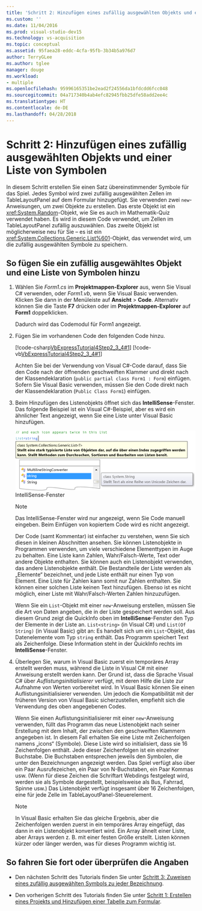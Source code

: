 ```yaml
---
title: 'Schritt 2: Hinzufügen eines zufällig ausgewählten Objekts und einer Liste von Symbolen'
ms.custom: ''
ms.date: 11/04/2016
ms.prod: visual-studio-dev15
ms.technology: vs-acquisition
ms.topic: conceptual
ms.assetid: 95faea28-eddc-4cfa-95fb-3b34b5a976d7
author: TerryGLee
ms.author: tglee
manager: douge
ms.workload:
- multiple
ms.openlocfilehash: 95996165351be2ead2f24556da1bfdcdd6fcc048
ms.sourcegitcommit: 04a717340b4ab4efc82945fbb25dfe58add2ee4c
ms.translationtype: HT
ms.contentlocale: de-DE
ms.lasthandoff: 04/28/2018
---
```

# <a name="step-2-add-a-random-object-and-a-list-of-icons"></a>Schritt 2: Hinzufügen eines zufällig ausgewählten Objekts und einer Liste von Symbolen
In diesem Schritt erstellen Sie einen Satz übereinstimmender Symbole für das Spiel. Jedes Symbol wird zwei zufällig ausgewählten Zellen im TableLayoutPanel auf dem Formular hinzugefügt. Sie verwenden zwei `new`-Anweisungen, um zwei Objekte zu erstellen. Das erste Objekt ist ein <xref:System.Random>-Objekt, wie Sie es auch im Mathematik-Quiz verwendet haben. Es wird in diesem Code verwendet, um Zellen im TableLayoutPanel zufällig auszuwählen. Das zweite Objekt ist möglicherweise neu für Sie – es ist ein <xref:System.Collections.Generic.List%601>-Objekt, das verwendet wird, um die zufällig ausgewählten Symbole zu speichern.

## <a name="to-add-a-random-object-and-a-list-of-icons"></a>So fügen Sie ein zufällig ausgewähltes Objekt und eine Liste von Symbolen hinzu

1.  Wählen Sie *Form1.cs* im **Projektmappen-Explorer** aus, wenn Sie Visual C# verwenden, oder *Form1.vb*, wenn Sie Visual Basic verwenden. Klicken Sie dann in der Menüleiste auf **Ansicht** > **Code**. Alternativ können Sie die Taste **F7** drücken oder im **Projektmappen-Explorer** auf **Form1** doppelklicken.

     Dadurch wird das Codemodul für Form1 angezeigt.

2.  Fügen Sie im vorhandenen Code den folgenden Code hinzu.

     [!code-csharp[VbExpressTutorial4Step2_3_4#1](../ide/codesnippet/CSharp/step-2-add-a-random-object-and-a-list-of-icons_1.cs)]
     [!code-vb[VbExpressTutorial4Step2_3_4#1](../ide/codesnippet/VisualBasic/step-2-add-a-random-object-and-a-list-of-icons_1.vb)]

     Achten Sie bei der Verwendung von Visual C#-Code darauf, dass Sie den Code nach der öffnenden geschweiften Klammer und direkt nach der Klassendeklaration (`public partial class Form1 : Form`) einfügen. Sofern Sie Visual Basic verwenden, müssen Sie den Code direkt nach der Klassendeklaration (`Public Class Form1`) einfügen.

3.  Beim Hinzufügen des Listenobjekts öffnet sich das **IntelliSense**-Fenster. Das folgende Beispiel ist ein Visual C#-Beispiel, aber es wird ein ähnlicher Text angezeigt, wenn Sie eine Liste unter Visual Basic hinzufügen.

     ![Eigenschaftenfenster mit Klickereignis](../ide/media/express_listintellisense.png "Express_ListIntellisense") IntelliSense-Fenster

    > [!NOTE]
    >  Das IntelliSense-Fenster wird nur angezeigt, wenn Sie Code manuell eingeben. Beim Einfügen von kopiertem Code wird es nicht angezeigt.

     Der Code (samt Kommentar) ist einfacher zu verstehen, wenn Sie sich diesen in kleinen Abschnitten ansehen. Sie können Listenobjekte in Programmen verwenden, um viele verschiedene Elementtypen im Auge zu behalten. Eine Liste kann Zahlen, Wahr/Falsch-Werte, Text oder andere Objekte enthalten. Sie können auch ein Listenobjekt verwenden, das andere Listenobjekte enthält. Die Bestandteile der Liste werden als „Elemente“ bezeichnet, und jede Liste enthält nur einen Typ von Element. Eine Liste für Zahlen kann somit nur Zahlen enthalten. Sie können einer solchen Liste keinen Text hinzufügen. Ebenso ist es nicht möglich, einer Liste mit Wahr/Falsch-Werten Zahlen hinzuzufügen.

     Wenn Sie ein `List`-Objekt mit einer `new`-Anweisung erstellen, müssen Sie die Art von Daten angeben, die in der Liste gespeichert werden soll. Aus diesem Grund zeigt die QuickInfo oben im **IntelliSense**-Fenster den Typ der Elemente in der Liste an. `List<string>` (in Visual C#) und `List(Of String)` (in Visual Basic) gibt an: Es handelt sich um ein `List`-Objekt, das Datenelemente vom Typ `string` enthält. Das Programm speichert Text als Zeichenfolge. Diese Information steht in der QuickInfo rechts im **IntelliSense**-Fenster.

4.  Überlegen Sie, warum in Visual Basic zuerst ein temporäres Array erstellt werden muss, während die Liste in Visual C# mit einer Anweisung erstellt werden kann. Der Grund ist, dass die Sprache Visual C# über *Auflistungsinitialisierer* verfügt, mit deren Hilfe die Liste zur Aufnahme von Werten vorbereitet wird. In Visual Basic können Sie einen Auflistungsinitialisierer verwenden. Um jedoch die Kompatibilität mit der früheren Version von Visual Basic sicherzustellen, empfiehlt sich die Verwendung des oben angegebenen Codes.

     Wenn Sie einen Auflistungsinitialisierer mit einer `new`-Anweisung verwenden, füllt das Programm das neue Listenobjekt nach seiner Erstellung mit dem Inhalt, der zwischen den geschweiften Klammern angegeben ist. In diesem Fall erhalten Sie eine Liste mit Zeichenfolgen namens „icons“ (Symbole). Diese Liste wird so initialisiert, dass sie 16 Zeichenfolgen enthält. Jede dieser Zeichenfolgen ist ein einzelner Buchstabe. Die Buchstaben entsprechen jeweils den Symbolen, die unter den Bezeichnungen angezeigt werden. Das Spiel verfügt also über ein Paar Ausrufezeichen, ein Paar von N-Buchstaben, ein Paar Kommas usw. (Wenn für diese Zeichen die Schriftart Webdings festgelegt wird, werden sie als Symbole dargestellt, beispielsweise als Bus, Fahrrad, Spinne usw.) Das Listenobjekt verfügt insgesamt über 16 Zeichenfolgen, eine für jede Zelle im TableLayoutPanel-Steuerelement.

    > [!NOTE]
    >  In Visual Basic erhalten Sie das gleiche Ergebnis, aber die Zeichenfolgen werden zuerst in ein temporäres Array eingefügt, das dann in ein Listenobjekt konvertiert wird. Ein Array ähnelt einer Liste, aber Arrays werden z. B. mit einer festen Größe erstellt. Listen können kürzer oder länger werden, was für dieses Programm wichtig ist.

## <a name="to-continue-or-review"></a>So fahren Sie fort oder überprüfen die Angaben

-   Den nächsten Schritt des Tutorials finden Sie unter [Schritt 3: Zuweisen eines zufällig ausgewählten Symbols zu jeder Bezeichnung](../ide/step-3-assign-a-random-icon-to-each-label.md).

-   Den vorherigen Schritt des Tutorials finden Sie unter [Schritt 1: Erstellen eines Projekts und Hinzufügen einer Tabelle zum Formular](../ide/step-1-create-a-project-and-add-a-table-to-your-form.md).
